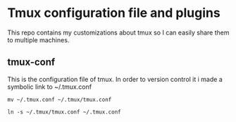 # Tmux configuration file and plugins

This repo contains my customizations about tmux so I can easily share them to multiple machines.

## tmux-conf
This is the configuration file of tmux. In order to version control it i made a symbolic link to ~/.tmux.conf

```
mv ~/.tmux.conf ~/.tmux/tmux.conf

ln -s ~/.tmux/tmux.conf ~/.tmux.conf
```

